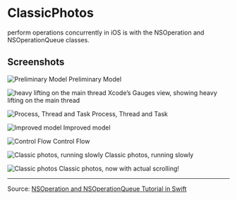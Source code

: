 ClassicPhotos
==========
perform operations concurrently in iOS is with the NSOperation and NSOperationQueue classes. 

## Screenshots

![Preliminary Model](https://koenig-media.raywenderlich.com/uploads/2012/08/NSOperation_model_stalled.png)
Preliminary Model

![heavy lifting on the main thread](https://koenig-media.raywenderlich.com/uploads/2014/07/gauges.png)
Xcode’s Gauges view, showing heavy lifting on the main thread

![Process, Thread and Task](https://koenig-media.raywenderlich.com/uploads/2012/08/Process_Thread_Task.png)
Process, Thread and Task

![Improved model](https://koenig-media.raywenderlich.com/uploads/2012/08/NSOperation_model_improved.png)
Improved model

![Control Flow](https://koenig-media.raywenderlich.com/uploads/2012/09/NSOperation_workflow.png)
Control Flow

![Classic photos, running slowly](https://koenig-media.raywenderlich.com/uploads/2014/07/classicphotos-stalled-screenshot-333x500.png)
Classic photos, running slowly

![Classic photos](https://koenig-media.raywenderlich.com/uploads/2014/07/iOS-Simulator-Screen-Shot-8-Jul-2014-20.57.53.png)
Classic photos, now with actual scrolling!

---
Source: [NSOperation and NSOperationQueue Tutorial in Swift](https://www.raywenderlich.com/76341/use-nsoperation-nsoperationqueue-swift)
